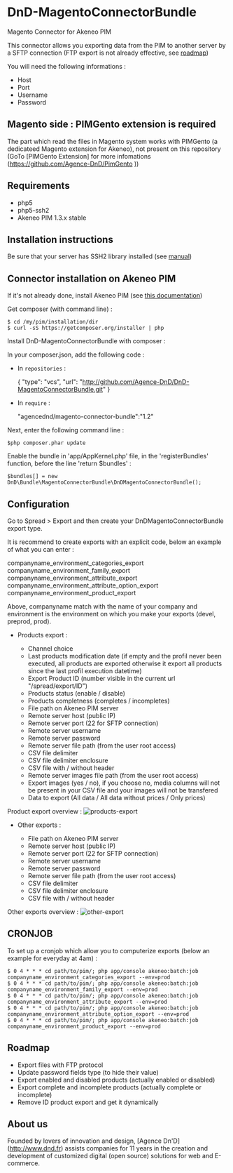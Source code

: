 DnD-MagentoConnectorBundle
==========================

Magento Connector for Akeneo PIM

This connector allows you exporting data from the PIM to another server by a SFTP connection (FTP export is not already effective, see [roadmap](#roadmap))

You will need the following informations :

- Host
- Port
- Username
- Password

## Magento side : PIMGento extension is required
The part which read the files in Magento system works with PIMGento (a dedicateed Magento extension for Akeneo), not present on this repository (GoTo [PIMGento  Extension] for more infomations (https://github.com/Agence-DnD/PimGento ))

## Requirements

- php5
- php5-ssh2
- Akeneo PIM 1.3.x stable

## Installation instructions

Be sure that your server has SSH2 library installed (see [manual](http://php.net/manual/fr/ssh2.installation.php))

## Connector installation on Akeneo PIM

If it's not already done, install Akeneo PIM (see [this documentation](https://github.com/akeneo/pim-community-standard))

Get composer (with command line) :

    $ cd /my/pim/installation/dir
    $ curl -sS https://getcomposer.org/installer | php

Install DnD-MagentoConnectorBundle with composer :

In your composer.json, add the following code :

- In `repositories` :

    {
        "type": "vcs",
        "url": "http://github.com/Agence-DnD/DnD-MagentoConnectorBundle.git"
    }

- In `require` :

    "agencednd/magento-connector-bundle":"1.2"

Next, enter the following command line :

    $php composer.phar update

Enable the bundle in 'app/AppKernel.php' file, in the 'registerBundles' function, before the line 'return $bundles' :

    $bundles[] = new DnD\Bundle\MagentoConnectorBundle\DnDMagentoConnectorBundle();

## Configuration

Go to Spread > Export and then create your DnDMagentoConnectorBundle export type.

It is recommend to create exports with an explicit code, below an example of what you can enter :

companyname_environment_categories_export
companyname_environment_family_export
companyname_environment_attribute_export
companyname_environment_attribute_option_export
companyname_environment_product_export

Above, companyname match with the name of your company and environment is the environment on which you make your exports (devel, preprod, prod).

- Products export :

    - Channel choice
    - Last products modification date (if empty and the profil never been executed, all products are exported otherwise it export all products since the last profil execution datetime)
    - Export Product ID (number visible in the current url "/spread/export/ID")
    - Products status (enable / disable)
    - Products completness (completes / incompletes)
    - File path on Akeneo PIM server
    - Remote server host (public IP)
    - Remote server port (22 for SFTP connection)
    - Remote server username
    - Remote server password
    - Remote server file path (from the user root access)
    - CSV file delimiter
    - CSV file delimiter enclosure
    - CSV file with / without header
    - Remote server images file path (from the user root access)
    - Export images (yes / no), if you choose no, media columns will not be present in your CSV file and your images will not be transfered
    - Data to export (All data / All data without prices / Only prices)

Product export overview :
![products-export](http://img.dnd.fr/uploads/pim-screen1.png)

- Other exports :

    - File path on Akeneo PIM server
    - Remote server host (public IP)
    - Remote server port (22 for SFTP connection)
    - Remote server username
    - Remote server password
    - Remote server file path (from the user root access)
    - CSV file delimiter
    - CSV file delimiter enclosure
    - CSV file with / without header

Other exports overview :
![other-export](http://img.dnd.fr/uploads/pim-screen2.png)

## CRONJOB

To set up a cronjob which allow you to computerize exports (below an example for everyday at 4am) :

    $ 0 4 * * * cd path/to/pim/; php app/console akeneo:batch:job companyname_environment_categories_export --env=prod
    $ 0 4 * * * cd path/to/pim/; php app/console akeneo:batch:job companyname_environment_family_export --env=prod
    $ 0 4 * * * cd path/to/pim/; php app/console akeneo:batch:job companyname_environment_attribute_export --env=prod
    $ 0 4 * * * cd path/to/pim/; php app/console akeneo:batch:job companyname_environment_attribute_option_export --env=prod
    $ 0 4 * * * cd path/to/pim/; php app/console akeneo:batch:job companyname_environment_product_export --env=prod

## Roadmap

- Export files with FTP protocol
- Update password fields type (to hide their value)
- Export enabled and disabled products (actually enabled or disabled)
- Export complete and incomplete products (actually complete or incomplete)
- Remove ID product export and get it dynamically

## About us

Founded by lovers of innovation and design, [Agence Dn'D] (http://www.dnd.fr) assists companies for 11 years in the creation and development of customized digital (open source) solutions for web and E-commerce.
